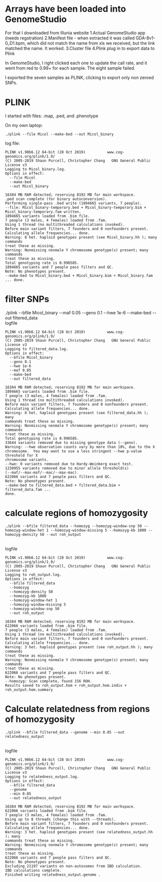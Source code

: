 # Arrays have been loaded into GenomeStudio

For that I downloaded from Illunia website
1.Actual GenomeStudio app (needs regstration)
2.Manifest file - when extracted it was called GDA-8v1-0_D1.bpm, which did not match the name from xls we received, but the link matched the name.  It worked.
3.Cluster file
4.Plink plug in to export data to Plink

In GenomeStudio, I right clicked each one to update the call rate, and it went from red to 0.99+ for each sample. The eight sample failed.

I exported the seven samples as PLINK, clicking to export only non zeroed SNPs.

# PLINK
I started with files: .map, .ped, and .phenotype

On my own laptop:
```
./plink --file Micol --make-bed --out Micol_binary
```
log file:
```
PLINK v1.90b6.12 64-bit (28 Oct 2019)          www.cog-genomics.org/plink/1.9/
(C) 2005-2019 Shaun Purcell, Christopher Chang   GNU General Public License v3
Logging to Micol_binary.log.
Options in effect:
  --file Micol
  --make-bed
  --out Micol_binary

16384 MB RAM detected; reserving 8192 MB for main workspace.
.ped scan complete (for binary autoconversion).
Performing single-pass .bed write (1894665 variants, 7 people).
--file: Micol_binary-temporary.bed + Micol_binary-temporary.bim +
Micol_binary-temporary.fam written.
1894665 variants loaded from .bim file.
7 people (3 males, 4 females) loaded from .fam.
Using 1 thread (no multithreaded calculations invoked).
Before main variant filters, 7 founders and 0 nonfounders present.
Calculating allele frequencies... done.
Warning: 8 het. haploid genotypes present (see Micol_binary.hh ); many commands
treat these as missing.
Warning: Nonmissing nonmale Y chromosome genotype(s) present; many commands
treat these as missing.
Total genotyping rate is 0.996585.
1894665 variants and 7 people pass filters and QC.
Note: No phenotypes present.
--make-bed to Micol_binary.bed + Micol_binary.bim + Micol_binary.fam ... done.
```
#  filter SNPs
./plink --bfile Micol_binary --maf 0.05 --geno 0.1 --hwe 1e-6 --make-bed --out filtered_data
<br>
logfile
```
PLINK v1.90b6.12 64-bit (28 Oct 2019)          www.cog-genomics.org/plink/1.9/
(C) 2005-2019 Shaun Purcell, Christopher Chang   GNU General Public License v3
Logging to filtered_data.log.
Options in effect:
  --bfile Micol_binary
  --geno 0.1
  --hwe 1e-6
  --maf 0.05
  --make-bed
  --out filtered_data

16384 MB RAM detected; reserving 8192 MB for main workspace.
1894665 variants loaded from .bim file.
7 people (3 males, 4 females) loaded from .fam.
Using 1 thread (no multithreaded calculations invoked).
Before main variant filters, 7 founders and 0 nonfounders present.
Calculating allele frequencies... done.
Warning: 8 het. haploid genotypes present (see filtered_data.hh ); many
commands treat these as missing.
Warning: Nonmissing nonmale Y chromosome genotype(s) present; many commands
treat these as missing.
Total genotyping rate is 0.996585.
33644 variants removed due to missing genotype data (--geno).
Warning: --hwe observation counts vary by more than 10%, due to the X
chromosome.  You may want to use a less stringent --hwe p-value threshold for X
chromosome variants.
--hwe: 0 variants removed due to Hardy-Weinberg exact test.
1238955 variants removed due to minor allele threshold(s)
(--maf/--max-maf/--mac/--max-mac).
622066 variants and 7 people pass filters and QC.
Note: No phenotypes present.
--make-bed to filtered_data.bed + filtered_data.bim + filtered_data.fam ...
done.
```
# calculate regions of homozygosity
```
./plink --bfile filtered_data --homozyg --homozyg-window-snp 50 --homozyg-window-het 1 --homozyg-window-missing 5 --homozyg-kb 1000 --homozyg-density 50 --out roh_output
```
<br>logfile
```
PLINK v1.90b6.12 64-bit (28 Oct 2019)          www.cog-genomics.org/plink/1.9/
(C) 2005-2019 Shaun Purcell, Christopher Chang   GNU General Public License v3
Logging to roh_output.log.
Options in effect:
  --bfile filtered_data
  --homozyg
  --homozyg-density 50
  --homozyg-kb 1000
  --homozyg-window-het 1
  --homozyg-window-missing 5
  --homozyg-window-snp 50
  --out roh_output

16384 MB RAM detected; reserving 8192 MB for main workspace.
622066 variants loaded from .bim file.
7 people (3 males, 4 females) loaded from .fam.
Using 1 thread (no multithreaded calculations invoked).
Before main variant filters, 7 founders and 0 nonfounders present.
Calculating allele frequencies... done.
Warning: 3 het. haploid genotypes present (see roh_output.hh ); many commands
treat these as missing.
Warning: Nonmissing nonmale Y chromosome genotype(s) present; many commands
treat these as missing.
622066 variants and 7 people pass filters and QC.
Note: No phenotypes present.
--homozyg: Scan complete, found 156 ROH.
Results saved to roh_output.hom + roh_output.hom.indiv + roh_output.hom.summary
```
# Calculate relatedness from regions of homozygosity
```
./plink --bfile filtered_data --genome --min 0.05 --out relatedness_output
```
<br>logfile
```
PLINK v1.90b6.12 64-bit (28 Oct 2019)          www.cog-genomics.org/plink/1.9/
(C) 2005-2019 Shaun Purcell, Christopher Chang   GNU General Public License v3
Logging to relatedness_output.log.
Options in effect:
  --bfile filtered_data
  --genome
  --min 0.05
  --out relatedness_output

16384 MB RAM detected; reserving 8192 MB for main workspace.
622066 variants loaded from .bim file.
7 people (3 males, 4 females) loaded from .fam.
Using up to 8 threads (change this with --threads).
Before main variant filters, 7 founders and 0 nonfounders present.
Calculating allele frequencies... done.
Warning: 3 het. haploid genotypes present (see relatedness_output.hh ); many
commands treat these as missing.
Warning: Nonmissing nonmale Y chromosome genotype(s) present; many commands
treat these as missing.
622066 variants and 7 people pass filters and QC.
Note: No phenotypes present.
Excluding 21197 variants on non-autosomes from IBD calculation.
IBD calculations complete.  
Finished writing relatedness_output.genome .
```

